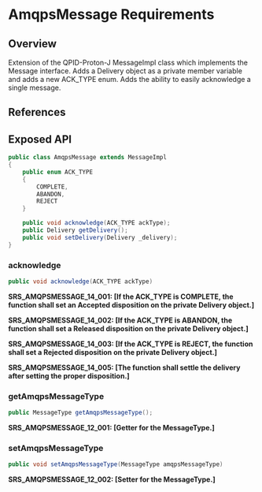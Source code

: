 # AmqpsMessage Requirements

## Overview

Extension of the QPID-Proton-J MessageImpl class which implements the Message interface. Adds a Delivery object as a private member variable and adds a new ACK_TYPE enum. Adds the ability to easily acknowledge a single message.

## References

## Exposed API

```java
public class AmqpsMessage extends MessageImpl
{
	public enum ACK_TYPE
	{
		COMPLETE,
		ABANDON,
		REJECT
	}

	public void acknowledge(ACK_TYPE ackType);
	public Delivery getDelivery();
	public void setDelivery(Delivery _delivery);
}
```

### acknowledge

```java
public void acknowledge(ACK_TYPE ackType)
```

**SRS_AMQPSMESSAGE_14_001: [**If the ACK_TYPE is COMPLETE, the function shall set an Accepted disposition on the private Delivery object.**]**

**SRS_AMQPSMESSAGE_14_002: [**If the ACK_TYPE is ABANDON, the function shall set a Released disposition on the private Delivery object.**]**

**SRS_AMQPSMESSAGE_14_003: [**If the ACK_TYPE is REJECT, the function shall set a Rejected disposition on the private Delivery object.**]**

**SRS_AMQPSMESSAGE_14_005: [**The function shall settle the delivery after setting the proper disposition.**]**


### getAmqpsMessageType

```java
public MessageType getAmqpsMessageType();
```

**SRS_AMQPSMESSAGE_12_001: [**Getter for the MessageType.**]**

### setAmqpsMessageType

```java
public void setAmqpsMessageType(MessageType amqpsMessageType)
```

**SRS_AMQPSMESSAGE_12_002: [**Setter for the MessageType.**]**